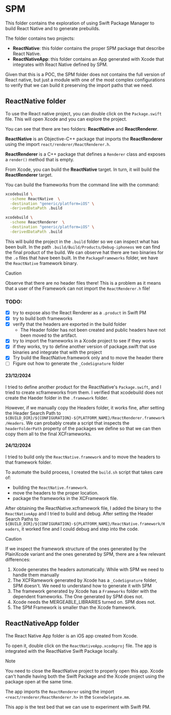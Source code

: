 # SPM

This folder contains the exploration of using Swift Package Manager to build React Native and to generate prebuilds.

The folder contains two projects:
- **ReactNative**: this folder contains the proper SPM package that describe React Native.
- **ReactNativeApp**: this folder contains an App generated with Xcode that integrates with React Native defined by SPM.

Given that this is a POC, the SPM folder does not contains the full version of React native, but just a module with one of the most complex configurations to verify that we can build it preserving the import paths that we need.

## ReactNative folder

To use the React native project, you can double click on the `Package.swift` file. This will open Xcode and you can explore the project.

You can see that there are two folders: **ReactNative** and **ReactRenderer**.

**ReactNative** is an Objective-C++ package that imports the **ReactRenderer** using the import `react/renderer/ReactRenderer.h`.

**ReactRenderer** is a C++ package that defines a `Renderer` class and exposes a `render()` method that is empty.

From Xcode, you can build the **ReactNative** target. In turn, it will build the **ReactRenderer** target.

You can build the frameworks from the command line with the command:

```bash
xcodebuild \
  -scheme ReactNative  \
  -destination "generic/platform=iOS" \
  -derivedDataPath .build

xcodebuild \
  -scheme ReactRenderer  \
  -destination "generic/platform=iOS" \
  -derivedDataPath .build

```

This will build the project in the `.build` folder so we can inspect what has been built. In the path `.build/Build/Products/Debug-iphoneos` we can find the final product of the build. We can observe hat there are two binaries for the `.o` files that have been built. In the `PackageFrameworks` folder, we have the `ReactNative` framework binary.

> [!CAUTION]
> Observe that there are no header files there! This is a problem as it means that a user of the Framework can not import the `ReactRenderer.h` file!

### TODO:
- [x] try to expose also the React Renderer as a `.product` in Swift PM
- [x] try to build both frameworks
- [x] verify that the headers are exported in the build folder
  - The Header folder has not been created and public headers have not been moved to the artifact.
- [x] try to import the frameworks in a Xcode project to see if they works
- [x] if they works, try to define another version of package.swift that use binaries and integrate that with the project
- [x] Try build the ReactNative.framework only and to move the header there
- [ ] Figure out how to generate the `_CodeSignature` folder

#### 23/12/2024
I tried to define another product for the ReactNative's `Package.swift`, and I tried to create xcframeworks from them. I verified that xcodebuild does not create the Haeder folder in the `.framework` folder.

However, if we manually copy the Headers folder, it works fine, after setting the Header Search Path to `${BUILD_DIR}/${CONFIGURATION}-${PLATFORM_NAME}/ReactRenderer.framework/Headers`.
We can probably create a script that inspects the `headerFolderPath` property of the packages we define so that we can then copy them all to the final XCFrameworks.

#### 24/12/2024
I tried to build only the `ReactNative.framework` and to move the headers to that framework folder.

To automate the build process, I created the `build.sh` script that takes care of:
- building the `ReactNative.framework`.
- move the headers to the proper location.
- package the frameworks in the XCFramework file.

After obtaining the ReactNative.xcframework file, I added the binary to the `ReactNativeApp` and I tried to build and debug.
After setting the Header Search Paths to `${BUILD_DIR}/${CONFIGURATION}-${PLATFORM_NAME}/ReactNative.framework/Headers`, it worked fine and I could debug and step into the code.

> [!CAUTION]
> If we inspect the framework structure of the ones generated by the PlainXcode variant and the ones generated by SPM, there are a few relevant differences:
> 1. Xcode generates the headers automatically. While with SPM we need to handle them manually
> 2. The XCFRamework generated by Xcode has a `_CodeSignature` folder, SPM doesn't. We need to understand how to generate it with SPM
> 3. The framework generated by Xcode has a `Frameworks` folder with the dependent frameworks. The One generated by SPM does not.
> 4. Xcode needs the MERGEABLE_LIBRARIES turned on. SPM does not.
> 5. The SPM Framework is smaller than the Xcode framework.


## ReactNativeApp folder

The React Native App folder is an iOS app created from Xcode.

To open it, double click on the `ReactNativeApp.xcodeproj` file. The app is integrated with the ReactNative Swift Package locally.

> [!NOTE]
> You need to close the ReactNative project to properly open this app. Xcode can't handle having both the Swift Package and the Xcode project using the package open at the same time.

The app imports the `ReactRenderer` using the import `<react/renderer/ReactRenderer.h>` in the `SceneDelegate.mm`.

This app is the test bed that we can use to experiment with Swift PM.
